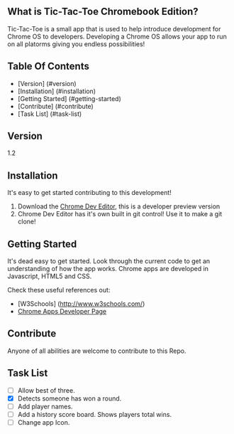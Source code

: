 ## What is Tic-Tac-Toe Chromebook Edition?

Tic-Tac-Toe is a small app that is used to help introduce development for Chrome OS to developers.
Developing a Chrome OS allows your app to run on all platorms giving you endless possibilities!

## Table Of Contents
- [Version] (#version)
- [Installation] (#installation)
- [Getting Started] (#getting-started)
- [Contribute] (#contribute)
- [Task List] (#task-list)

## Version
1.2

## Installation
It's easy to get started contributing to this development!

1. Download the [Chrome Dev Editor](https://chrome.google.com/webstore/detail/chrome-dev-editor-develop/pnoffddplpippgcfjdhbmhkofpnaalpg?hl=en), this is a developer preview version
2. Chrome Dev Editor has it's own built in git control! Use it to make a git clone!

## Getting Started
It's dead easy to get started. Look through the current code to get an understanding of how the app works.
Chrome apps are developed in Javascript, HTML5 and CSS.

Check these useful references out:
- [W3Schools] (http://www.w3schools.com/)
- [Chrome Apps Developer Page](https://developer.chrome.com/apps/about_apps)

## Contribute
Anyone of all abilities are welcome to contribute to this Repo.

## Task List
- [ ] Allow best of three.
- [X] Detects someone has won a round.
- [ ] Add player names.
- [ ] Add a history score board. Shows players total wins.
- [ ] Change app Icon.